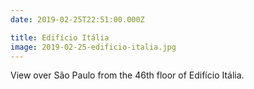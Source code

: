 ```yaml
---
date: 2019-02-25T22:51:00.000Z

title: Edifício Itália
image: 2019-02-25-edificio-italia.jpg
---
```


View over São Paulo from the 46th floor of Edifício Itália.
